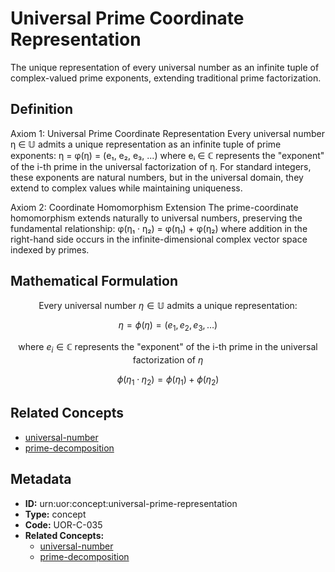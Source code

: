 # Universal Prime Coordinate Representation

The unique representation of every universal number as an infinite tuple of complex-valued prime exponents, extending traditional prime factorization.

## Definition

Axiom 1: Universal Prime Coordinate Representation
Every universal number η ∈ 𝕌 admits a unique representation as an infinite tuple of prime exponents:
η = φ(η) = (e₁, e₂, e₃, ...)
where eᵢ ∈ ℂ represents the "exponent" of the i-th prime in the universal factorization of η. For standard integers, these exponents are natural numbers, but in the universal domain, they extend to complex values while maintaining uniqueness.

Axiom 2: Coordinate Homomorphism Extension
The prime-coordinate homomorphism extends naturally to universal numbers, preserving the fundamental relationship:
φ(η₁ · η₂) = φ(η₁) + φ(η₂)
where addition in the right-hand side occurs in the infinite-dimensional complex vector space indexed by primes.

## Mathematical Formulation

$$
\text{Every universal number } \eta \in \mathbb{U} \text{ admits a unique representation:}
$$

$$
\eta = \phi(\eta) = (e_1, e_2, e_3, \ldots)
$$

$$
\text{where } e_i \in \mathbb{C} \text{ represents the "exponent" of the i-th prime in the universal factorization of } \eta
$$

$$
\phi(\eta_1 \cdot \eta_2) = \phi(\eta_1) + \phi(\eta_2)
$$

## Related Concepts

- [universal-number](./universal-number.md)
- [prime-decomposition](./prime-decomposition.md)

## Metadata

- **ID:** urn:uor:concept:universal-prime-representation
- **Type:** concept
- **Code:** UOR-C-035
- **Related Concepts:**
  - [universal-number](./universal-number.md)
  - [prime-decomposition](./prime-decomposition.md)
